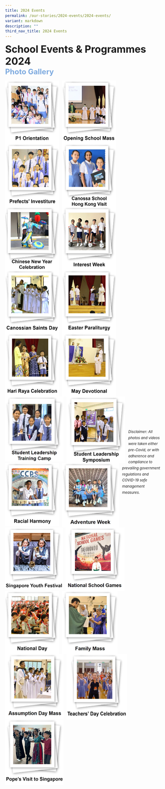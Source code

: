 ```yaml
---
title: 2024 Events
permalink: /our-stories/2024-events/2024-events/
variant: markdown
description: ""
third_nav_title: 2024 Events
---
```

<font size="6"><b>School Events &amp; Programmes 2024</b></font><br>
<font size="5" color="#7daadf"><b>Photo Gallery</b></font>


<center>

<p><a href="https://www.canossacatholicpri.moe.edu.sg/our-stories/2024-events/p1-orientation/"><img src="/images/Our%20Stories/2024/p1%20orientation%20cover%20photo.jpg" style="width:175px;height:205px;margin-right:10px;" align="left"></a></p>
		
	
<p><a href="https://www.canossacatholicpri.moe.edu.sg/our-stories/2024-events/opening-school-mass/"><img src="/images/Our%20Stories/2024/opening%20school%20mass%20cover%20photo.jpg" style="width:175px;height:205px;margin-right:10px;" align="left"></a></p>
	
	
<p><a href="https://www.canossacatholicpri.moe.edu.sg/our-stories/2024-events/prefects-investiture/"><img src="/images/Our%20Stories/2024/prefects%20investiture%20cover%20photo.jpg" style="width:175px;height:205px;margin-right:10px;" align="left"></a></p>
	
	
<br><br><br><br><br><br>
	
<p><a href="https://www.canossacatholicpri.moe.edu.sg/our-stories/2024-events/canossa-school-hong-kong-visit/"><img src="/images/Our%20Stories/2024/canossa%20school%20hong%20kong%20visit%20cover%20photo.jpg" style="width:175px;height:205px;margin-right:10px;" align="left"></a></p>
	
	
<p><a href="https://www.canossacatholicpri.moe.edu.sg/our-stories/2024-events/chinese-new-year-celebration/"><img src="/images/Our%20Stories/2024/Chinese_New_Year_Celebration___Cover_Photo.jpg" style="width:175px;height:205px;margin-right:10px;" align="left"></a></p>
	
	
<p><a href="https://www.canossacatholicpri.moe.edu.sg/our-stories/2024-events/interest-week/"><img src="/images/Our%20Stories/2024/Interest_Week___Cover_Photo.jpg" style="width:175px;height:205px;margin-right:10px;" align="left"></a></p>
	
	
<br><br><br><br><br><br>
		
	
<p><a href="https://www.canossacatholicpri.moe.edu.sg/our-stories/2024-events/canossian-saints-day/"><img src="/images/Our%20Stories/2024/Canossian_Saints_Day___Cover_Photo.jpg" style="width:175px;height:205px;margin-right:10px;" align="left"></a></p>
			
	
<p><a href="https://www.canossacatholicpri.moe.edu.sg/our-stories/2024-events/easter-paraliturgy/"><img src="/images/Our%20Stories/2024/Easter_Paraliturgy___Cover_Photo.jpg" style="width:175px;height:205px;margin-right:10px;" align="left"></a></p>

	
<p><a href="https://www.canossacatholicpri.moe.edu.sg/our-stories/2024-events/hari-raya-celebration/"><img src="/images/Our%20Stories/2024/Hari_Raya_Celebration___Cover_Photo.jpg" style="width:175px;height:205px;margin-right:10px;" align="left"></a></p>

	
<br><br><br><br><br><br>
		
	
<p><a href="https://www.canossacatholicpri.moe.edu.sg/our-stories/2024-events/may-devotional/"><img src="/images/Our%20Stories/2024/May_Devotional___Cover_Photo.jpg" style="width:175px;height:205px;margin-right:10px;" align="left"></a></p>
		

<p><a href="https://canossacatholicpri.moe.edu.sg/student-leadership-training-camp/"><img src="/images/Our%20Stories/2024/Student_Leadership_Training_Camp___Cover_Photo.jpg" style="width:190px;height:210px;margin-right:10px;" align="left"></a></p>	
	
	
<p><a href="https://canossacatholicpri.moe.edu.sg/student-leadership-symposium/"><img src="/images/Our%20Stories/2024/Student_Leadership_Symposium___Cover_Photo.jpg" style="width:190px;height:215px;margin-right:10px;" align="left"></a></p>	

	
<br><br><br><br><br><br>	


<p><a href="https://canossacatholicpri.moe.edu.sg/racial-harmony-day/"><img src="/images/Our%20Stories/2024/Racial_Harmony_Day___Cover_Photo.jpg" style="width:175px;height:205px;margin-right:10px;" align="left"></a></p>
	
	
<p><a href="https://canossacatholicpri.moe.edu.sg/adventure-week/"><img src="/images/Our%20Stories/2024/Adventure_Week___Cover_Photo.jpg" style="width:185px;height:210px;margin-right:10px;" align="left"></a></p>	
	
	
<p><a href="https://canossacatholicpri.moe.edu.sg/singapore-youth-festival/"><img src="/images/Our%20Stories/2024/SYF___Cover_Photo.jpg" style="width:187px;height:201px;margin-right:10px;" align="left"></a></p>

	
<br><br><br><br><br><br>
		
	
<p><a href="https://canossacatholicpri.moe.edu.sg/national-school-games/"><img src="/images/Our%20Stories/2024/NSG___Cover_Photo.jpg" style="width:190px;height:205px;margin-right:10px;" align="left"></a></p>	
	

<p><a href="https://canossacatholicpri.moe.edu.sg/national-day-celebration/"><img src="/images/Our%20Stories/2024/National_Day___Cover_Photo.jpg" style="width:175px;height:205px;margin-right:10px;" align="left"></a></p>	
	

<p><a href="https://canossacatholicpri.moe.edu.sg/family-mass/"><img src="/images/Our%20Stories/2024/Family_Mass___Cover_Photo.jpg" style="width:180px;height:205px;margin-right:10px;" align="left"></a></p>	
	
	
<br><br><br><br><br><br>
	
	
<p><a href="https://canossacatholicpri.moe.edu.sg/assumption-day-mass/"><img src="/images/Our%20Stories/2024/Assumption_Day_Mass___Cover_Photo.jpg" style="width:190px;height:210px;margin-right:10px;" align="left"></a></p>		
	
	
<p><a href="https://canossacatholicpri.moe.edu.sg/teachers-day-celebration/"><img src="/images/Our%20Stories/2024/17__Teachers__Day_Celebration___Cover_Photo.jpg" style="width:195px;height:212px;margin-right:10px;" align="left"></a></p>
	
	
<p><a href="https://canossacatholicpri.moe.edu.sg/pope-s-visit-to-singapore/"><img src="/images/Our%20Stories/2024/Pope_s_Visit___Cover_Photo.jpg" style="width:190px;height:212px;margin-right:10px;" align="left"></a></p>		
	
	
<br><br><br><br><br><br>
		
	
	
	
	
<br><br><br><br><br><br>	
	
	
</center>


<br><br><br><br><br><br><br><br><br><br><br><br>
<sup><em>Disclaimer: All photos and videos were taken either pre-Covid, or with adherence and compliance to prevailing government regulations and COVID-19 safe management measures.</em></sup>